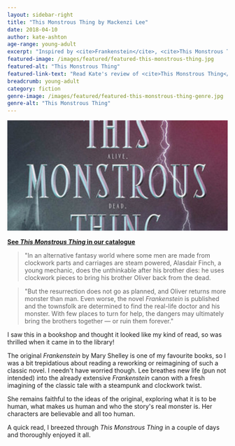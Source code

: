 ```yaml
---
layout: sidebar-right
title: "This Monstrous Thing by Mackenzi Lee"
date: 2018-04-10
author: kate-ashton
age-range: young-adult
excerpt: "Inspired by <cite>Frankenstein</cite>, <cite>This Monstrous Thing</cite> explores what it is to be human, what makes us human and who the story's real monster is."
featured-image: /images/featured/featured-this-monstrous-thing.jpg
featured-alt: "This Monstrous Thing"
featured-link-text: "Read Kate's review of <cite>This Monstrous Thing</cite>, by Mackenzi Lee."
breadcrumb: young-adult
category: fiction
genre-image: /images/featured/featured-this-monstrous-thing-genre.jpg
genre-alt: "This Monstrous Thing"
---
```


![This Monstrous Thing](/images/featured/featured-this-monstrous-thing.jpg)

**[See <cite>This Monstrous Thing</cite> in our catalogue](https://suffolk.spydus.co.uk/cgi-bin/spydus.exe/ENQ/OPAC/BIBENQ?BRN=2359001)**

> "In an alternative fantasy world where some men are made from clockwork parts and carriages are steam powered, Alasdair Finch, a young mechanic, does the unthinkable after his brother dies: he uses clockwork pieces to bring his brother Oliver back from the dead.

> "But the resurrection does not go as planned, and Oliver returns more monster than man. Even worse, the novel <cite>Frankenstein</cite> is published and the townsfolk are determined to find the real-life doctor and his monster. With few places to turn for help, the dangers may ultimately bring the brothers together — or ruin them forever."

I saw this in a bookshop and thought it looked like my kind of read, so was thrilled when it came in to the library!

The original <cite>Frankenstein</cite> by Mary Shelley is one of my favourite books, so I was a bit trepidatious about reading a reworking or reimagining of such a classic novel. I needn't have worried though. Lee breathes new life (pun not intended) into the already extensive <cite>Frankenstein</cite> canon with a fresh imagining of the classic tale with a steampunk and clockwork twist.

She remains faithful to the ideas of the original, exploring what it is to be human, what makes us human and who the story's real monster is. Her characters are believable and all too human.

A quick read, I breezed through <cite>This Monstrous Thing</cite> in a couple of days and thoroughly enjoyed it all.
